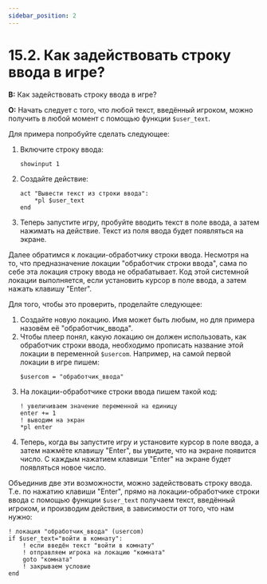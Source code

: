 ```yaml
---
sidebar_position: 2
---
```


# 15.2. Как задействовать строку ввода в игре?
<!-- [:faq_15_02] -->
**В:** Как задействовать строку ввода в игре?

**О:**
Начать следует с того, что любой текст, введённый игроком, можно получить в любой момент с помощью функции `$user_text`.

Для примера попробуйте сделать следующее:

1. Включите строку ввода:
	```qsp
	showinput 1
	```
2. Создайте действие:
	```qsp
	act "Вывести текст из строки ввода":
		*pl $user_text
	end
	```
3. Теперь запустите игру, пробуйте вводить текст в поле ввода, а затем нажимать на действие. Текст из поля ввода будет появляться на экране.

Далее обратимся к локации-обработчику строки ввода. Несмотря на то, что предназначение локации "обработчик строки ввода", сама по себе эта локация строку ввода не обрабатывает. Код этой системной локации выполняется, если установить курсор в поле ввода, а затем нажать клавишу "Enter".

Для того, чтобы это проверить, проделайте следующее:

1. Создайте новую локацию. Имя может быть любым, но для примера назовём её "обработчик_ввода".
2. Чтобы плеер понял, какую локацию он должен использовать, как обработчик строки ввода, необходимо прописать название этой локации в переменной `$usercom`. Например, на самой первой локации в игре пишем:
	```qsp
	$usercom = "обработчик_ввода"
	```
3. На локации-обработчике строки ввода пишем такой код:
	```qsp
	! увеличиваем значение переменной на единицу
	enter += 1
	! выводим на экран
	*pl enter
	```
4. Теперь, когда вы запустите игру и установите курсор в поле ввода, а затем нажмёте клавишу "Enter", вы увидите, что на экране появится число. С каждым нажатием клавиши "Enter" на экране будет появляться новое число.

Объединив две эти возможности, можно задействовать строку ввода. Т.е. по нажатию клавиши "Enter", прямо на локации-обработчике строки ввода с помощью функции `$user_text` получаем текст, введённый игроком, и производим действия, в зависимости от того, что нам нужно:

```qsp
! локация "обработчик_ввода" (usercom)
if $user_text="войти в комнату":
	! если введён текст "войти в комнату"
	! отправляем игрока на локацию "комната"
	goto "комната"
	! закрываем условие
end
```
